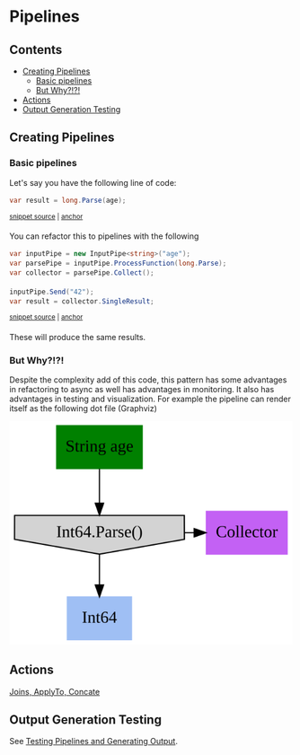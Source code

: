 # Pipelines

<!-- toc -->
## Contents

  * [Creating Pipelines](#creating-pipelines)
    * [Basic pipelines](#basic-pipelines)
    * [But Why?!?!](#but-why)
  * [Actions](#actions)
  * [Output Generation Testing](#output-generation-testing)<!-- endToc -->

## Creating Pipelines

### Basic pipelines

Let's say you have the following line of code:

<!-- snippet: basic_code_line -->
<a id='snippet-basic_code_line'></a>
```cs
var result = long.Parse(age);
```
<sup><a href='/Refactoring.Pipelines.Test/PipelineTests.cs#L22-L24' title='Snippet source file'>snippet source</a> | <a href='#snippet-basic_code_line' title='Start of snippet'>anchor</a></sup>
<!-- endSnippet -->

You can refactor this to pipelines with the following

<!-- snippet: basic_pipeline -->
<a id='snippet-basic_pipeline'></a>
```cs
var inputPipe = new InputPipe<string>("age");
var parsePipe = inputPipe.ProcessFunction(long.Parse);
var collector = parsePipe.Collect();

inputPipe.Send("42");
var result = collector.SingleResult;
```
<sup><a href='/Refactoring.Pipelines.Test/PipelineTests.cs#L29-L36' title='Snippet source file'>snippet source</a> | <a href='#snippet-basic_pipeline' title='Start of snippet'>anchor</a></sup>
<!-- endSnippet -->

These will produce the same results.

### But Why?!?!

Despite the complexity add of this code, this pattern has some advantages in refactoring to async 
as well has advantages in monitoring. It also has advantages in testing and visualization.
For example the pipeline can render itself as the following dot file (Graphviz)

![GraphViz of Pipeline](/Refactoring.Pipelines.Test/_approvals/PipelineTests.BasicPipelineTest.approved.svg)

## Actions

[Joins, ApplyTo, Concate](/docs/PipelineActions.md)

## Output Generation Testing

See [Testing Pipelines and Generating Output](/docs/TestingPipelines.md).

